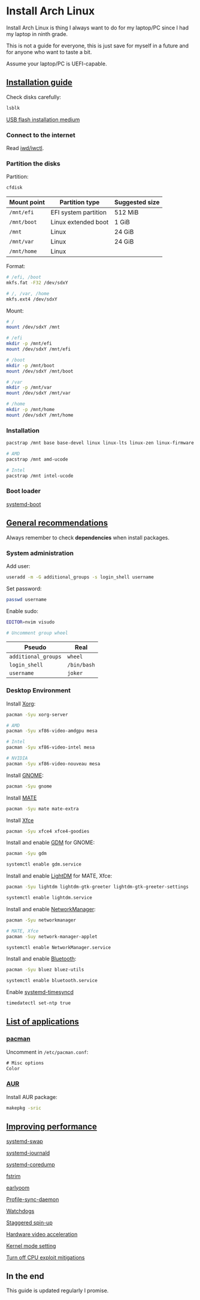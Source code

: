 # Install Arch Linux

Install Arch Linux is thing I always want to do for my laptop/PC since I had my laptop in ninth grade.

This is not a guide for everyone, this is just save for myself in a future and for anyone who want to taste a bit.

Assume your laptop/PC is UEFI-capable.

## [Installation guide](https://wiki.archlinux.org/index.php/Installation_guide)

Check disks carefully:

```sh
lsblk
```

[USB flash installation medium](https://wiki.archlinux.org/index.php/USB_flash_installation_medium)

### Connect to the internet

Read [iwd/iwctl](Applications/System/iwd.md).

### Partition the disks

Partition:

```sh
cfdisk
```

| Mount point | Partition type       | Suggested size |
| ----------- | -------------------- | -------------- |
| `/mnt/efi`  | EFI system partition | 512 MiB        |
| `/mnt/boot` | Linux extended boot  | 1 GiB          |
| `/mnt`      | Linux                | 24 GiB         |
| `/mnt/var`  | Linux                | 24 GiB         |
| `/mnt/home` | Linux                |                |

Format:

```sh
# /efi, /boot
mkfs.fat -F32 /dev/sdxY

# /, /var, /home
mkfs.ext4 /dev/sdxY
```

Mount:

```sh
# /
mount /dev/sdxY /mnt

# /efi
mkdir -p /mnt/efi
mount /dev/sdxY /mnt/efi

# /boot
mkdir -p /mnt/boot
mount /dev/sdxY /mnt/boot

# /var
mkdir -p /mnt/var
mount /dev/sdxY /mnt/var

# /home
mkdir -p /mnt/home
mount /dev/sdxY /mnt/home
```

### Installation

```sh
pacstrap /mnt base base-devel linux linux-lts linux-zen linux-firmware neovim

# AMD
pacstrap /mnt amd-ucode

# Intel
pacstrap /mnt intel-ucode
```

### Boot loader

[systemd-boot](Applications/System/systemd-boot.md)

## [General recommendations](https://wiki.archlinux.org/index.php/General_recommendations)

Always remember to check **dependencies** when install packages.

### System administration

Add user:

```sh
useradd -m -G additional_groups -s login_shell username
```

Set password:

```sh
passwd username
```

Enable sudo:

```sh
EDITOR=nvim visudo

# Uncomment group wheel
```

| Pseudo              | Real        |
| ------------------- | ----------- |
| `additional_groups` | `wheel`     |
| `login_shell`       | `/bin/bash` |
| `username`          | `joker`     |

### Desktop Environment

Install [Xorg](https://wiki.archlinux.org/index.php/Xorg):

```sh
pacman -Syu xorg-server

# AMD
pacman -Syu xf86-video-amdgpu mesa

# Intel
pacman -Syu xf86-video-intel mesa

# NVIDIA
pacman -Syu xf86-video-nouveau mesa
```

Install [GNOME](https://wiki.archlinux.org/index.php/GNOME):

```sh
pacman -Syu gnome
```

Install [MATE](https://wiki.archlinux.org/index.php/MATE)

```sh
pacman -Syu mate mate-extra
```

Install [Xfce](https://wiki.archlinux.org/index.php/xfce#Installation)

```sh
pacman -Syu xfce4 xfce4-goodies
```

Install and enable [GDM](https://wiki.archlinux.org/index.php/GDM) for GNOME:

```sh
pacman -Syu gdm

systemctl enable gdm.service
```

Install and enable [LightDM](https://wiki.archlinux.org/index.php/LightDM) for MATE, Xfce:

```sh
pacman -Syu lightdm lightdm-gtk-greeter lightdm-gtk-greeter-settings

systemctl enable lightdm.service
```

Install and enable [NetworkManager](https://wiki.archlinux.org/index.php/NetworkManager):

```sh
pacman -Syu networkmanager

# MATE, Xfce
pacman -Suy network-manager-applet

systemctl enable NetworkManager.service
```

Install and enable [Bluetooth](https://wiki.archlinux.org/index.php/Bluetooth):

```sh
pacman -Syu bluez bluez-utils

systemctl enable bluetooth.service
```

Enable [systemd-timesyncd](https://wiki.archlinux.org/index.php/systemd-timesyncd)

```sh
timedatectl set-ntp true
```

## [List of applications](https://wiki.archlinux.org/index.php/List_of_applications)

### [pacman](https://wiki.archlinux.org/index.php/pacman)

Uncomment in `/etc/pacman.conf`:

```txt
# Misc options
Color
```

### [AUR](https://wiki.archlinux.org/index.php/Arch_User_Repository)

Install AUR package:

```sh
makepkg -sric
```

## [Improving performance](https://wiki.archlinux.org/index.php/improving_performance)

[systemd-swap](Applications/System/systemd-swap.md)

[systemd-journald](Applications/System/systemd-journald.md)

[systemd-coredump](Applications/System/systemd-coredump.md)

[fstrim](Applications/System/fstrim.md)

[earlyoom](Applications/System/earlyoom.md)

[Profile-sync-daemon](Applications/System/Profile-sync-daemon.md)

[Watchdogs](https://wiki.archlinux.org/index.php/improving_performance#Watchdogs)

[Staggered spin-up](https://wiki.archlinux.org/index.php/Improving_performance/Boot_process#Staggered_spin-up)

[Hardware video acceleration](https://wiki.archlinux.org/index.php/Hardware_video_acceleration)

[Kernel mode setting](https://wiki.archlinux.org/index.php/Kernel_mode_setting)

[Turn off CPU exploit mitigations](https://wiki.archlinux.org/index.php/improving_performance#Turn_off_CPU_exploit_mitigations)

## In the end

This guide is updated regularly I promise.
